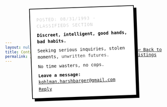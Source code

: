 ```yaml
---
layout: null
title: Contact
permalink: /contact/
---
```

<html lang="en">
<head>
    <meta charset="UTF-8">
    <meta name="viewport" content="width=device-width, initial-scale=1.0">
    <title>Contact</title>    
    <!-- Link to External CSS -->
    <link rel="stylesheet" href="/assets/css/contact.css">
    <!-- Additional Inline Styles (if needed) -->
    <style>
        @import url('https://fonts.googleapis.com/css2?family=IBM+Plex+Mono:wght@400;700&display=swap'); 
        body {
            background: url('https://www.transparenttextures.com/patterns/asfalt-light.png'); /* Subtle paper texture */
            display: flex;
            justify-content: center;
            align-items: center;
            height: 100vh;
            margin: 0;
            font-family: 'IBM Plex Mono', monospace;
        }
        .contact-ad {
            background: white;
            padding: 20px;
            border: 2px solid black;
            max-width: 400px;
            text-align: left;
            filter: contrast(1.3) grayscale(0.5);
            box-shadow: 8px 8px 0px black;
            position: relative;
            transform: rotate(-2deg);
            background-image: url('https://www.transparenttextures.com/patterns/gray-floral.png'); /* Gritty, scanned texture */
        }   
        .contact-ad::after {
            content: '';
            position: absolute;
            bottom: -10px;
            right: -10px;
            width: 20px;
            height: 20px;
            background: url('https://upload.wikimedia.org/wikipedia/commons/2/26/Scissors_icon_black.svg');
            background-size: contain;
        }       
        .contact-ad p {
            margin: 0;
            padding: 5px 0;
            font-size: 14px;
            line-height: 1.4;
        }  
        .timestamp {
            font-size: 10px;
            color: gray;
            text-transform: uppercase;
            letter-spacing: 1px;
            opacity: 0.6;
        }
        .glitch {
            display: inline-block;
            animation: glitch 1.5s infinite;
        }
        @keyframes glitch {
            0% { opacity: 1; transform: translate(0, 0); }
            20% { opacity: 0.7; transform: translate(-1px, 1px); }
            40% { opacity: 1; transform: translate(1px, -1px); }
            60% { opacity: 0.7; transform: translate(-1px, -1px); }
            80% { opacity: 1; transform: translate(1px, 1px); }
            100% { opacity: 1; transform: translate(0, 0); }
        }
    </style>
</head>
<body>
    <div class="contact-ad">
        <p class="timestamp">Posted: 08/31/1993 - Classifieds Section</p>
        <p><strong>Discreet, intelligent, good hands, bad habits.</strong></p>
        <p>Seeking serious inquiries, stolen moments, <span class="glitch">unwritten futures.</span></p>
        <p>No time wasters, no cops.</p>
        <p><strong>Leave a message:</strong> <a href="mailto:kohlman.harshbarger@gmail.com">kohlman.harshbarger@gmail.com</a></p>
        <a href="mailto:kohlman.harshbarger@gmail.com" class="reply-button">Reply</a>
    </div>
    <p class="return-home"><<a href="{{ site.baseurl }}/">↩ Back to Listings</a></p>
</body>
</html>
